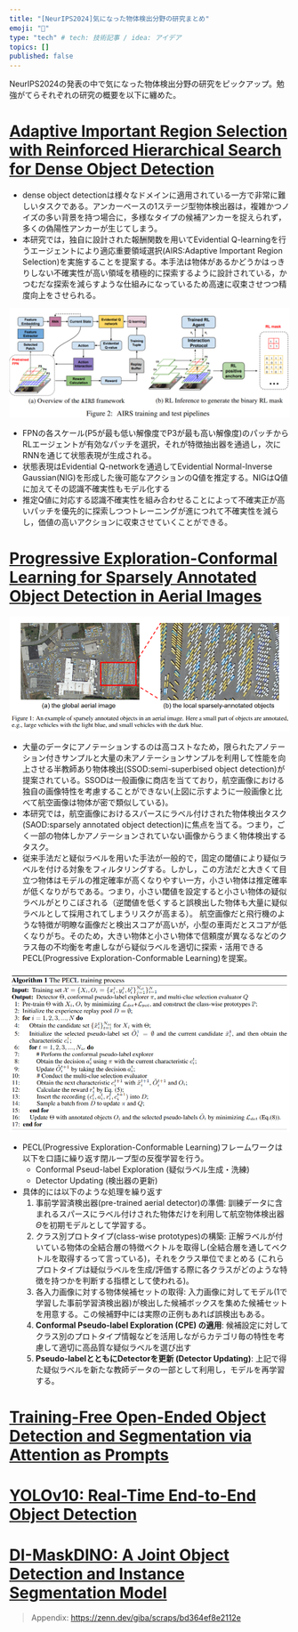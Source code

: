```yaml
---
title: "[NeurIPS2024]気になった物体検出分野の研究まとめ"
emoji: "🙆"
type: "tech" # tech: 技術記事 / idea: アイデア
topics: []
published: false
---
```


NeurIPS2024の発表の中で気になった物体検出分野の研究をピックアップ。勉強がてらそれぞれの研究の概要を以下に纏めた。

# [Adaptive Important Region Selection with Reinforced Hierarchical Search for Dense Object Detection](https://neurips.cc/virtual/2024/poster/94227)
- dense object detectionは様々なドメインに適用されている一方で非常に難しいタスクである。アンカーベースの1ステージ型物体検出器は，複雑かつノイズの多い背景を持つ場合に，多様なタイプの候補アンカーを捉えられず，多くの偽陽性アンカーが生じてしまう。
- 本研究では，独自に設計された報酬関数を用いてEvidential Q-learningを行うエージェントにより適応重要領域選択(AIRS:Adaptive Important Region Selection)を実施することを提案する。本手法は物体があるかどうかはっきりしない不確実性が高い領域を積極的に探索するように設計されている，かつむだな探索を減らすような仕組みになっているため高速に収束させつつ精度向上をさせられる。

![](/images/neurips2024-detection/image.png)

- FPNの各スケール(P5が最も低い解像度でP3が最も高い解像度)のパッチからRLエージェントが有効なパッチを選択，それが特徴抽出器を通過し，次にRNNを通じて状態表現が生成される。
- 状態表現はEvidential Q-networkを通過してEvidential Normal-Inverse Gaussian(NIG)を形成した後可能なアクションのQ値を推定する。NIGはQ値に加えてその認識不確実性もモデル化する
- 推定Q値に対応する認識不確実性を組み合わせることによって不確実正が高いパッチを優先的に探索しつつトレーニングが進につれて不確実性を減らし，価値の高いアクションに収束させていくことができる。

# [Progressive Exploration-Conformal Learning for Sparsely Annotated Object Detection in Aerial Images](https://neurips.cc/virtual/2024/poster/95684)

![](/images/neurips2024-detection/image-01.png)

- 大量のデータにアノテーションするのは高コストなため，限られたアノテーション付きサンプルと大量の未アノテーションサンプルを利用して性能を向上させる半教師あり物体検出(SSOD:semi-superbised object detection)が提案されている。SSODは一般画像に商店を当てており，航空画像における独自の画像特性を考慮することができない(上図に示すように一般画像と比べて航空画像は物体が密で類似している)。
- 本研究では，航空画像におけるスパースにラベル付けされた物体検出タスク(SAOD:sparsely annotated object detection)に焦点を当てる。つまり，ごく一部の物体しかアノテーションされていない画像からうまく物体検出するタスク。
- 従来手法だと疑似ラベルを用いた手法が一般的で，固定の閾値により疑似ラベルを付ける対象をフィルタリングする。しかし，この方法だと大きくて目立つ物体はモデルの推定確率が高くなりやすい一方，小さい物体は推定確率が低くなりがちである。つまり，小さい閾値を設定すると小さい物体の疑似ラベルがとりこぼされる（逆閾値を低くすると誤検出した物体も大量に疑似ラベルとして採用されてしまうリスクが高まる）。
航空画像だと飛行機のような特徴が明瞭な画像だと検出スコアが高いが，小型の車両だとスコアが低くなりがち。そのため，大きい物体と小さい物体で信頼度が異なるなどのクラス毎の不均衡を考慮しながら疑似ラベルを適切に探索・活用できるPECL(Progressive Exploration-Conformable Learning)を提案。

![](/images/neurips2024-detection/image-1.png)
- PECL(Progressive Exploration-Conformable Learning)フレームワークは以下を口語に繰り返す閉ループ型の反復学習を行う。
  - Conformal Pseud-label Exploration (疑似ラベル生成・洗練)
  - Detector Updating (検出器の更新)
- 具体的には以下のような処理を繰り返す
  1. 事前学習済検出器(pre-trained aerial detector)の準備: 訓練データに含まれるスパースにラベル付けされた物体だけを利用して航空物体検出器$\Theta$を初期モデルとして学習する。
  2. クラス別プロトタイプ(class-wise prototypes)の構築: 正解ラベルが付いている物体の全結合層の特徴ベクトルを取得し(全結合層を通してベクトルを取得するって言っている)，それをクラス単位でまとめる (これらプロトタイプは疑似ラベルを生成/評価する際に各クラスがどのような特徴を持つかを判断する指標として使われる)。
  3. 各入力画像に対する物体候補セットの取得: 入力画像に対してモデル(1で学習した事前学習済検出器)が検出した候補ボックスを集めた候補セットを用意する。この候補野中には実際の正例もあれば誤検出もある。
  4. **Conformal Pseudo-label Exploration (CPE) の適用**: 候補設定に対してクラス別のプロトタイプ情報などを活用しながらカテゴリ毎の特性を考慮して適切に高品質な疑似ラベルを選び出す
  5. **Pseudo-labelとともにDetectorを更新 (Detector Updating)**: 上記で得た疑似ラベルを新たな教師データの一部として利用し，モデルを再学習する。

# [Training-Free Open-Ended Object Detection and Segmentation via Attention as Prompts](https://neurips.cc/virtual/2024/poster/94761)


# [YOLOv10: Real-Time End-to-End Object Detection](https://neurips.cc/virtual/2024/poster/93301)

# [DI-MaskDINO: A Joint Object Detection and Instance Segmentation Model](https://neurips.cc/virtual/2024/poster/93369)

>Appendix:
>https://zenn.dev/giba/scraps/bd364ef8e2112e